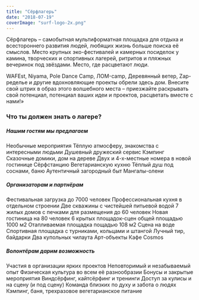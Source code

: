 ```yaml
---
title: "Сёрфлагерь"
date: "2018-07-19"
coverImage: "surf-logo-2x.png"
---
```


Сёрфлагерь – самобытная мультиформатная площадка для отдыха и всестороннего развития людей, любящих жизнь больше поиска её смыслов. Место крупных эко-фестивалей и камерных посиделок у камина, творческих и спортивных лагерей, ритритов и пляжных вечеринок под звёздами. Место, где расцветают люди.

WAFEst, Niyama, Pole Dance Camp, ЛОМ-camp, Деревянный ветер, Zap-ределье и другие вдохновляющие проекты обрели здесь дом. Внесите свой штрих в образ этого волшебного места – приезжайте раскрывать свой потенциал, потенциал ваших идеи и проектов, расцветать вместе с нами!»

### Что ты должен знать о лагере?

##### Нашим гостям мы предлагаем

Необычные мероприятия Тёплую атмосферу, знакомства с интересными людьми Душевный дружеский сервис Кэмпинг Сказочные домики, дом на дереве Двух и 4-х-местные номера в новой гостинице Сёрфстанцию Вегетарианскую кухню Тёплый душ под соснами, баню Аутентичный загородный быт Мангалы-олени

##### Организаторам и партнёрам

Фестивальная загрузка до 7000 человек Профессиональная кухня в отдельном строении Две скважины с чистейшей питьевой водой 7 жилых домов с печками для размещения до 60 человек Новая гостиница на 80 человек 6 крытых площадок-сцен общей площадью 1000 м2 Отапливаемая площадка пощадью 108 м2 Сцена на воде Спортивная площадка с турниками, кольцами и штангой Лучный тир, байдарки Два купольных чилаута Арт-объекты Кафе Cosmos

##### Волонтёрам дарим возможность

Участия в организации ярких проектов Неповторимый и незабываемый опыт Физическая культура во всем её разнообразии Бонусы и закрытые мероприятия Виндсёрфинг, кайтсёрфинг и тренинги Доступ за кулисы и на сцену (и под сцену) Команда близких по духу и забота о людях Кэмпинг, баня, трехразовое вегетарианское питание
